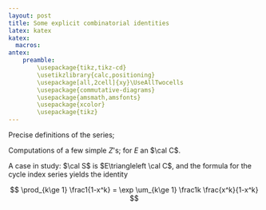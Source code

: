 ```yaml
---
layout: post
title: Some explicit combinatorial identities
latex: katex
katex:
  macros:
antex:
    preamble:
        \usepackage{tikz,tikz-cd}
        \usetikzlibrary{calc,positioning}
        \usepackage[all,2cell]{xy}\UseAllTwocells
        \usepackage{commutative-diagrams}
        \usepackage{amsmath,amsfonts}
        \usepackage{xcolor}
        \usepackage{tikz}
---
```


Precise definitions of the series;

Computations of a few simple $Z$'s; for $E$ an $\cal C$.

A case in study: $\cal S$ is $E\triangleleft \cal C$, and the formula for the cycle index series yields the  identity 

$$ \prod_{k\ge 1} \frac1{1-x^k} = \exp \um_{k\ge 1} \frac1k \frac{x^k}{1-x^k} $$